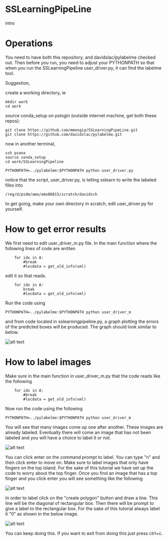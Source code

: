 # SSLearningPipeLine

intro

# Operations

You need to have both this repository, and davidslac/pylabelme checked out. Then before you run, you need to adjust 
your PYTHONPATH so that when you run the SSLearningPipeline user_driver.py, it can find the labelme tool.

Suggestion,


create a working directory, ie

```
mkdir work
cd work
```

source conda_setup
on pslogin (outside internet machine, get both these repos):

```
git clone https://github.com/mmongia/SSLearningPipeLine.git
git clone https://github.com/davidslac/pylabelme.git
```

now in another terminal, 

```
ssh psana
source conda_setup
cd work/SSLearningPipeline

PYTHONPATH=../pylabelme:$PYTHONPATH python user_driver.py
```

notice that the script, user_driver.py, is telling sslearn to write the labeled files into 
```
/reg/d/psdm/amo/amo86815/scratch/davidsch
```
to get going, make your own directory in scratch, edit user_driver.py for yourself.


# How to get error results

We first need to edit user_driver_m.py file. In the main function where the following lines of code are written 
```
    for idx in A:
        #break
        #locdata = get_old_info(xml)

```
edit it so that reads. 
```
    for idx in A:
        break
        #locdata = get_old_info(xml)
```

Run the code using
```
PYTHONPATH=../pylabelme:$PYTHONPATH python user_driver_m
```
and from code located in sslearningpipeline.py, a graph plotting the errors of the predicted boxes will be produced.
The graph should look similar to  below.



![alt text](https://github.com/mmongia/SSLearningPipeLine/blob/master/ErrorFromTransferLearning.JPG)





# How to label images
Make sure in the main function in user_driver_m.py that the code reads like the following


```
    for idx in A:
        #break
        #locdata = get_old_info(xml)

```

Now run the code using the following 

```
PYTHONPATH=../pylabelme:$PYTHONPATH python user_driver_m
```
You will see that many images come up one after another. These images are already labeled. Eventually there will come an image that has not been labeled and you will have a choice to label it or not.

![alt text](https://github.com/mmongia/SSLearningPipeLine/blob/master/Comment1.JPG)

You can click enter on the command prompt to label. You can type "n" and then click enter to move on. Make sure to label images that only have fingers on the top island. For the sake of this tutorial we have set up the code to worry about the top finger. Once you find an image that has a top finger and you click enter you will see something like the following 


![alt text](https://github.com/mmongia/SSLearningPipeLine/blob/master/Comment2.JPG)

In order to label click on the "create polygon" button and draw a line. This line will be the diagonal of rectangular box. Then there will be prompt to give a label to the rectangular box. For the sake of this tutorial always label it "0" as shown in the below image.


![alt text](https://github.com/mmongia/SSLearningPipeLine/blob/master/comment3.JPG)


You can keep doing this. If you want to exit from doing this just press ctrl+c.



